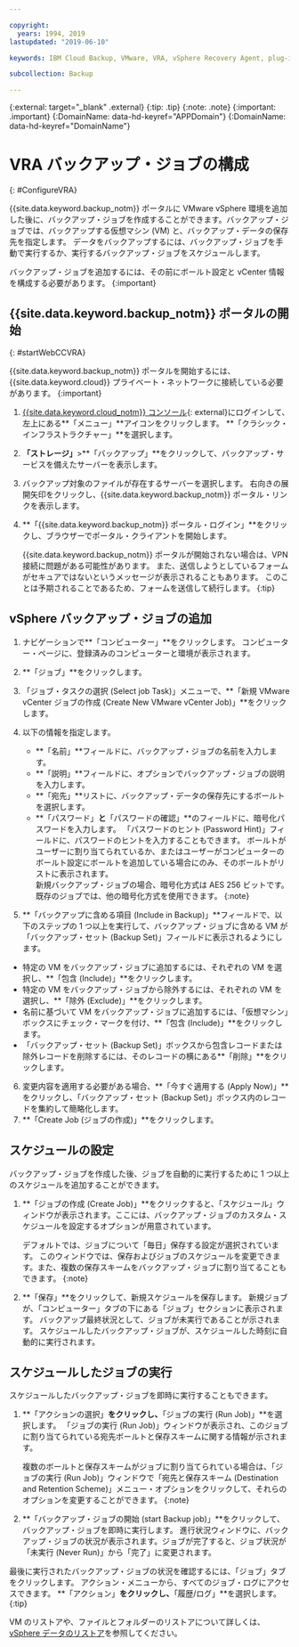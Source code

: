 ```yaml
---

copyright:
  years: 1994, 2019
lastupdated: "2019-06-10"

keywords: IBM Cloud Backup, VMware, VRA, vSphere Recovery Agent, plug-in, plugin, EVault, Carbonite, vSphere

subcollection: Backup

---
```

{:external: target="_blank" .external}
{:tip: .tip}
{:note: .note}
{:important: .important}
{:DomainName: data-hd-keyref="APPDomain"}
{:DomainName: data-hd-keyref="DomainName"}

# VRA バックアップ・ジョブの構成
{: #ConfigureVRA}

{{site.data.keyword.backup_notm}} ポータルに VMware vSphere 環境を追加した後に、バックアップ・ジョブを作成することができます。バックアップ・ジョブでは、バックアップする仮想マシン (VM) と、バックアップ・データの保存先を指定します。 データをバックアップするには、バックアップ・ジョブを手動で実行するか、実行するバックアップ・ジョブをスケジュールします。

バックアップ・ジョブを追加するには、その前にボールト設定と vCenter 情報を構成する必要があります。
{:important}

## {{site.data.keyword.backup_notm}} ポータルの開始
{: #startWebCCVRA}

{{site.data.keyword.backup_notm}} ポータルを開始するには、{{site.data.keyword.cloud}} プライベート・ネットワークに接続している必要があります。
{:important}

1. [{{site.data.keyword.cloud_notm}} コンソール](https://{DomainName}){: external}にログインして、左上にある**「メニュー」**アイコンをクリックします。 **「クラシック・インフラストラクチャー」**を選択します。
2. **「ストレージ」**>**「バックアップ」**をクリックして、バックアップ・サービスを備えたサーバーを表示します。
3. バックアップ対象のファイルが存在するサーバーを選択します。 右向きの展開矢印をクリックし、{{site.data.keyword.backup_notm}} ポータル・リンクを表示します。
4. **「{{site.data.keyword.backup_notm}} ポータル・ログイン」**をクリックし、ブラウザーでポータル・クライアントを開始します。

   {{site.data.keyword.backup_notm}} ポータルが開始されない場合は、VPN 接続に問題がある可能性があります。 また、送信しようとしているフォームがセキュアではないというメッセージが表示されることもあります。 このことは予期されることであるため、フォームを送信して続行します。
   {:tip}

## vSphere バックアップ・ジョブの追加

1. ナビゲーションで**「コンピューター」**をクリックします。 コンピューター・ページに、登録済みのコンピューターと環境が表示されます。
2. **「ジョブ」**をクリックします。
3. 「ジョブ・タスクの選択 (Select job Task)」メニューで、**「新規 VMware vCenter ジョブの作成 (Create New VMware vCenter Job)」**をクリックします。
4. 以下の情報を指定します。
   * **「名前」**フィールドに、バックアップ・ジョブの名前を入力します。
   * **「説明」**フィールドに、オプションでバックアップ・ジョブの説明を入力します。
   * **「宛先」**リストに、バックアップ・データの保存先にするボールトを選択します。
   * **「パスワード」**と**「パスワードの確認」**のフィールドに、暗号化パスワードを入力します。 「パスワードのヒント (Password Hint)」フィールドに、パスワードのヒントを入力することもできます。
   ボールトがユーザーに割り当てられているか、またはユーザーがコンピューターのボールト設定にボールトを追加している場合にのみ、そのボールトがリストに表示されます。<br/>
   新規バックアップ・ジョブの場合、暗号化方式は AES 256 ビットです。 既存のジョブでは、他の暗号化方式を使用できます。
   {:note}

5.	**「バックアップに含める項目 (Include in Backup)」**フィールドで、以下のステップの 1 つ以上を実行して、バックアップ・ジョブに含める VM が「バックアップ・セット (Backup Set)」フィールドに表示されるようにします。

   * 特定の VM をバックアップ・ジョブに追加するには、それぞれの VM を選択し、**「包含 (Include)」**をクリックします。
   * 特定の VM をバックアップ・ジョブから除外するには、それぞれの VM を選択し、**「除外 (Exclude)」**をクリックします。
   * 名前に基づいて VM をバックアップ・ジョブに追加するには、「仮想マシン」ボックスにチェック・マークを付け、**「包含 (Include)」**をクリックします。
   * 「バックアップ・セット (Backup Set)」ボックスから包含レコードまたは除外レコードを削除するには、そのレコードの横にある**「削除」**をクリックします。

6. 変更内容を適用する必要がある場合、**「今すぐ適用する (Apply Now)」**をクリックし、「バックアップ・セット (Backup Set)」ボックス内のレコードを集約して簡略化します。
7. **「Create Job (ジョブの作成)」**をクリックします。

## スケジュールの設定

バックアップ・ジョブを作成した後、ジョブを自動的に実行するために 1 つ以上のスケジュールを追加することができます。

1. **「ジョブの作成 (Create Job)」**をクリックすると、「スケジュール」ウィンドウが表示されます。ここには、バックアップ・ジョブのカスタム・スケジュールを設定するオプションが用意されています。

   デフォルトでは、ジョブについて「毎日」保存する設定が選択されています。 このウィンドウでは、保存およびジョブのスケジュールを変更できます。また、複数の保存スキームをバックアップ・ジョブに割り当てることもできます。
   {:note}
2. **「保存」**をクリックして、新規スケジュールを保存します。 新規ジョブが、「コンピューター」タブの下にある「ジョブ」セクションに表示されます。 バックアップ最終状況として、ジョブが未実行であることが示されます。 スケジュールしたバックアップ・ジョブが、スケジュールした時刻に自動的に実行されます。

## スケジュールしたジョブの実行

スケジュールしたバックアップ・ジョブを即時に実行することもできます。

1. **「アクションの選択」**をクリックし、**「ジョブの実行 (Run Job)」**を選択します。 「ジョブの実行 (Run Job)」ウィンドウが表示され、このジョブに割り当てられている宛先ボールトと保存スキームに関する情報が示されます。

   複数のボールトと保存スキームがジョブに割り当てられている場合は、「ジョブの実行 (Run Job)」ウィンドウで「宛先と保存スキーム (Destination and Retention Scheme)」メニュー・オプションをクリックして、それらのオプションを変更することができます。
   {:note}
2. **「バックアップ・ジョブの開始 (start Backup job)」**をクリックして、バックアップ・ジョブを即時に実行します。 進行状況ウィンドウに、バックアップ・ジョブの状況が表示されます。ジョブが完了すると、ジョブ状況が「未実行 (Never Run)」から「完了」に変更されます。

最後に実行されたバックアップ・ジョブの状況を確認するには、「ジョブ」タブをクリックします。 アクション・メニューから、すべてのジョブ・ログにアクセスできます。 **「アクション」**をクリックし、**「履歴/ログ」**を選択します。
{:tip}

VM のリストアや、ファイルとフォルダーのリストアについて詳しくは、[vSphere データのリストア](/docs/infrastructure/Backup?topic=Backup-VRARestore#VRARestore)を参照してください。
